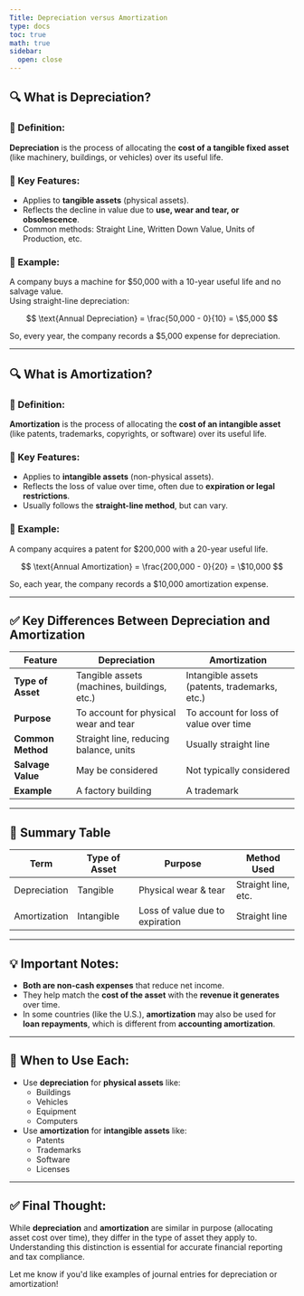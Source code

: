 ```yaml
---
Title: Depreciation versus Amortization
type: docs
toc: true
math: true
sidebar:
  open: close
---
```


## 🔍 What is Depreciation?

### 📌 Definition:
**Depreciation** is the process of allocating the **cost of a tangible fixed asset** (like machinery, buildings, or vehicles) over its useful life.

### 🧩 Key Features:
- Applies to **tangible assets** (physical assets).
- Reflects the decline in value due to **use, wear and tear, or obsolescence**.
- Common methods: Straight Line, Written Down Value, Units of Production, etc.

### 📌 Example:
A company buys a machine for $50,000 with a 10-year useful life and no salvage value.  
Using straight-line depreciation:

$$
\text{Annual Depreciation} = \frac{50,000 - 0}{10} = \$5,000
$$

So, every year, the company records a $5,000 expense for depreciation.

---

## 🔍 What is Amortization?

### 📌 Definition:
**Amortization** is the process of allocating the **cost of an intangible asset** (like patents, trademarks, copyrights, or software) over its useful life.

### 🧩 Key Features:
- Applies to **intangible assets** (non-physical assets).
- Reflects the loss of value over time, often due to **expiration or legal restrictions**.
- Usually follows the **straight-line method**, but can vary.

### 📌 Example:
A company acquires a patent for $200,000 with a 20-year useful life.

$$
\text{Annual Amortization} = \frac{200,000 - 0}{20} = \$10,000
$$

So, each year, the company records a $10,000 amortization expense.

---

## ✅ Key Differences Between Depreciation and Amortization

| Feature                | **Depreciation**                         | **Amortization**                          |
|------------------------|------------------------------------------|-------------------------------------------|
| **Type of Asset**      | Tangible assets (machines, buildings, etc.) | Intangible assets (patents, trademarks, etc.) |
| **Purpose**            | To account for physical wear and tear     | To account for loss of value over time    |
| **Common Method**      | Straight line, reducing balance, units     | Usually straight line                     |
| **Salvage Value**      | May be considered                        | Not typically considered                  |
| **Example**            | A factory building                       | A trademark                               |

---

## 🧠 Summary Table

| Term         | Type of Asset | Purpose                             | Method Used       |
|--------------|---------------|-------------------------------------|-------------------|
| Depreciation | Tangible      | Physical wear & tear                | Straight line, etc. |
| Amortization | Intangible    | Loss of value due to expiration     | Straight line     |

---

## 💡 Important Notes:
- **Both are non-cash expenses** that reduce net income.
- They help match the **cost of the asset** with the **revenue it generates** over time.
- In some countries (like the U.S.), **amortization** may also be used for **loan repayments**, which is different from **accounting amortization**.

---

## 📌 When to Use Each:
- Use **depreciation** for **physical assets** like:
  - Buildings
  - Vehicles
  - Equipment
  - Computers
- Use **amortization** for **intangible assets** like:
  - Patents
  - Trademarks
  - Software
  - Licenses

---

## ✅ Final Thought:
While **depreciation** and **amortization** are similar in purpose (allocating asset cost over time), they differ in the type of asset they apply to. Understanding this distinction is essential for accurate financial reporting and tax compliance.

Let me know if you'd like examples of journal entries for depreciation or amortization!
